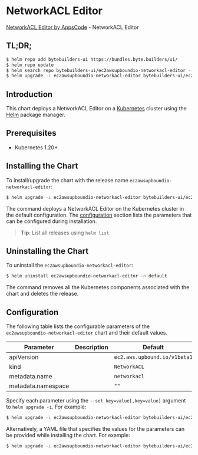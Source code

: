 # NetworkACL Editor

[NetworkACL Editor by AppsCode](https://byte.builders) - NetworkACL Editor

## TL;DR;

```bash
$ helm repo add bytebuilders-ui https://bundles.byte.builders/ui/
$ helm repo update
$ helm search repo bytebuilders-ui/ec2awsupboundio-networkacl-editor --version=v0.4.18
$ helm upgrade -i ec2awsupboundio-networkacl-editor bytebuilders-ui/ec2awsupboundio-networkacl-editor -n default --create-namespace --version=v0.4.18
```

## Introduction

This chart deploys a NetworkACL Editor on a [Kubernetes](http://kubernetes.io) cluster using the [Helm](https://helm.sh) package manager.

## Prerequisites

- Kubernetes 1.20+

## Installing the Chart

To install/upgrade the chart with the release name `ec2awsupboundio-networkacl-editor`:

```bash
$ helm upgrade -i ec2awsupboundio-networkacl-editor bytebuilders-ui/ec2awsupboundio-networkacl-editor -n default --create-namespace --version=v0.4.18
```

The command deploys a NetworkACL Editor on the Kubernetes cluster in the default configuration. The [configuration](#configuration) section lists the parameters that can be configured during installation.

> **Tip**: List all releases using `helm list`

## Uninstalling the Chart

To uninstall the `ec2awsupboundio-networkacl-editor`:

```bash
$ helm uninstall ec2awsupboundio-networkacl-editor -n default
```

The command removes all the Kubernetes components associated with the chart and deletes the release.

## Configuration

The following table lists the configurable parameters of the `ec2awsupboundio-networkacl-editor` chart and their default values.

|     Parameter      | Description |                 Default                 |
|--------------------|-------------|-----------------------------------------|
| apiVersion         |             | <code>ec2.aws.upbound.io/v1beta1</code> |
| kind               |             | <code>NetworkACL</code>                 |
| metadata.name      |             | <code>networkacl</code>                 |
| metadata.namespace |             | <code>""</code>                         |


Specify each parameter using the `--set key=value[,key=value]` argument to `helm upgrade -i`. For example:

```bash
$ helm upgrade -i ec2awsupboundio-networkacl-editor bytebuilders-ui/ec2awsupboundio-networkacl-editor -n default --create-namespace --version=v0.4.18 --set apiVersion=ec2.aws.upbound.io/v1beta1
```

Alternatively, a YAML file that specifies the values for the parameters can be provided while
installing the chart. For example:

```bash
$ helm upgrade -i ec2awsupboundio-networkacl-editor bytebuilders-ui/ec2awsupboundio-networkacl-editor -n default --create-namespace --version=v0.4.18 --values values.yaml
```
